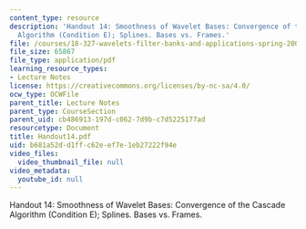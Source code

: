 ```yaml
---
content_type: resource
description: 'Handout 14: Smoothness of Wavelet Bases: Convergence of the Cascade
  Algorithm (Condition E); Splines. Bases vs. Frames.'
file: /courses/18-327-wavelets-filter-banks-and-applications-spring-2003/b681a52dd1ffc62eef7e1eb27222f94e_Handout14.pdf
file_size: 65867
file_type: application/pdf
learning_resource_types:
- Lecture Notes
license: https://creativecommons.org/licenses/by-nc-sa/4.0/
ocw_type: OCWFile
parent_title: Lecture Notes
parent_type: CourseSection
parent_uid: cb486913-197d-c062-7d9b-c7d5225177ad
resourcetype: Document
title: Handout14.pdf
uid: b681a52d-d1ff-c62e-ef7e-1eb27222f94e
video_files:
  video_thumbnail_file: null
video_metadata:
  youtube_id: null
---
```

Handout 14: Smoothness of Wavelet Bases: Convergence of the Cascade Algorithm (Condition E); Splines. Bases vs. Frames.
